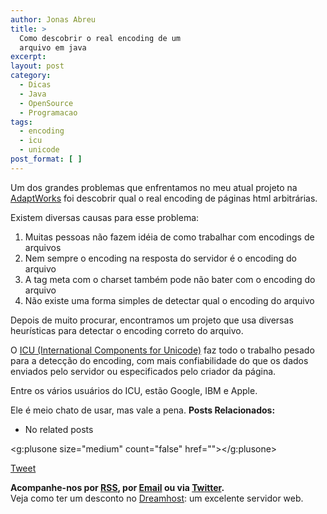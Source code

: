 ```yaml
---
author: Jonas Abreu
title: >
  Como descobrir o real encoding de um
  arquivo em java
excerpt:
layout: post
category:
  - Dicas
  - Java
  - OpenSource
  - Programacao
tags:
  - encoding
  - icu
  - unicode
post_format: [ ]
---
```

Um dos grandes problemas que enfrentamos no meu atual projeto na [AdaptWorks][1] foi descobrir qual o real encoding de páginas html arbitrárias.

Existem diversas causas para esse problema:

1.  Muitas pessoas não fazem idéia de como trabalhar com encodings de arquivos
2.  Nem sempre o encoding na resposta do servidor é o encoding do arquivo
3.  A tag meta com o charset também pode não bater com o encoding do arquivo
4.  Não existe uma forma simples de detectar qual o encoding do arquivo

Depois de muito procurar, encontramos um projeto que usa diversas heurísticas para detectar o encoding correto do arquivo. 

O [ICU (International Components for Unicode)][2] faz todo o trabalho pesado para a detecção do encoding, com mais confiabilidade do que os dados enviados pelo servidor ou especificados pelo criador da página.

Entre os vários usuários do ICU, estão Google, IBM e Apple.

Ele é meio chato de usar, mas vale a pena. 
**Posts Relacionados:** 
*   No related posts

<g:plusone size="medium" count="false" href=""></g:plusone> 

[Tweet][3] 





**Acompanhe-nos por [ RSS][4], por [Email][5] ou via [Twitter][6].**  
Veja como ter um desconto no [Dreamhost][7]: um excelente servidor web.

 [1]: http://www.adaptworks.com.br
 [2]: http://site.icu-project.org/#TOC-Why-ICU4J-
 [3]: https://twitter.com/share
 [4]: http://feeds.feedburner.com/VidaGeek
 [5]: http://feedburner.google.com/fb/a/mailverify?uri=VidaGeek&loc=pt_BR
 [6]: http://twitter.com/blogvidageek
 [7]: http://vidageek.net/dreamhost/